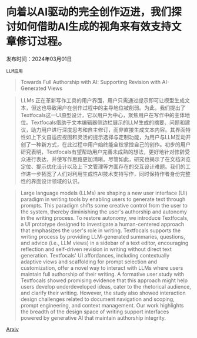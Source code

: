 # 向着以AI驱动的完全创作迈进，我们探讨如何借助AI生成的视角来有效支持文章修订过程。

发布时间：2024年03月01日

`LLM应用`

> Towards Full Authorship with AI: Supporting Revision with AI-Generated Views

> LLMs 正在革新写作工具的用户界面，用户只需通过提示即可让模型生成文本，但这也导致用户在创作过程中的主导地位被削弱。为此，我们提出了Textfocals这一UI原型设计，它以用户为中心，聚焦用户在写作中的主体地位。Textfocals借助于文本编辑器侧边栏展示的LLM生成的摘要、问题和建议，助力用户进行深度思考和自主修订，而非直接生成文本内容。其界面特性如上下文自适应视图和灵活的提示选择与定制功能，为用户与LLM互动开创了一种新方式，在此过程中用户始终能全权掌控自己的创作。初步的用户研究表明，Textfocals有望帮助用户完善未成熟的想法，更好地针对修辞受众进行表达，并使写作思路更加清晰。尽管如此，研究也揭示了在文档浏览定位、提示优化设计以及上下文管理等方面存在的交互设计难题。我们的工作进一步拓宽了人们对利用生成性AI技术支持写作，同时保持作者身份完整性的界面设计领域的认识。

> Large language models (LLMs) are shaping a new user interface (UI) paradigm in writing tools by enabling users to generate text through prompts. This paradigm shifts some creative control from the user to the system, thereby diminishing the user's authorship and autonomy in the writing process. To restore autonomy, we introduce Textfocals, a UI prototype designed to investigate a human-centered approach that emphasizes the user's role in writing. Textfocals supports the writing process by providing LLM-generated summaries, questions, and advice (i.e., LLM views) in a sidebar of a text editor, encouraging reflection and self-driven revision in writing without direct text generation. Textfocals' UI affordances, including contextually adaptive views and scaffolding for prompt selection and customization, offer a novel way to interact with LLMs where users maintain full authorship of their writing. A formative user study with Textfocals showed promising evidence that this approach might help users develop underdeveloped ideas, cater to the rhetorical audience, and clarify their writing. However, the study also showed interaction design challenges related to document navigation and scoping, prompt engineering, and context management. Our work highlights the breadth of the design space of writing support interfaces powered by generative AI that maintain authorship integrity.

[Arxiv](https://arxiv.org/abs/2403.01055)